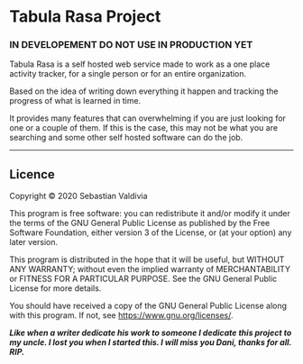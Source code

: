 # Tabula Rasa Project

### IN DEVELOPEMENT DO NOT USE IN PRODUCTION **YET**

Tabula Rasa is a self hosted web service made to work as a one place activity tracker, for a single person or for an entire organization.

Based on the idea of writing down everything it happen and tracking the progress of what is learned in time.

It provides many features that can overwhelming if you are just looking for one or a couple of them. If this is the case, this may not be what you are searching and some other self hosted software can do the job.


---

## Licence

Copyright © 2020 Sebastian Valdivia

This program is free software: you can redistribute it and/or modify
it under the terms of the GNU General Public License as published by
the Free Software Foundation, either version 3 of the License, or
(at your option) any later version.

This program is distributed in the hope that it will be useful,
but WITHOUT ANY WARRANTY; without even the implied warranty of
MERCHANTABILITY or FITNESS FOR A PARTICULAR PURPOSE. See the
GNU General Public License for more details.

You should have received a copy of the GNU General Public License
along with this program. If not, see <https://www.gnu.org/licenses/>.

_**Like when a writer dedicate his work to someone I dedicate this project to my uncle. I lost you when I started this. I will miss you Dani, thanks for all. RIP.**_
